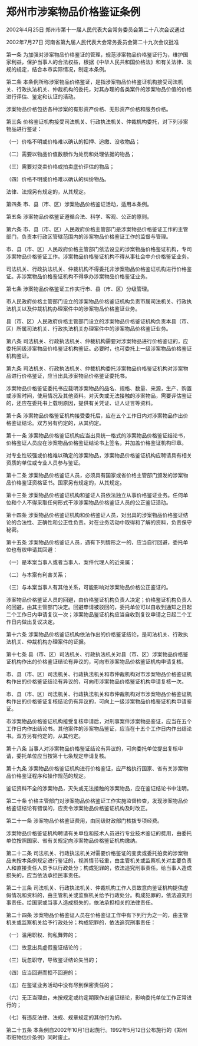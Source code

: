 # 郑州市涉案物品价格鉴证条例

2002年4月25日 郑州市第十一届人民代表大会常务委员会第二十八次会议通过

2002年7月27日 河南省第九届人民代表大会常务委员会第二十九次会议批准

<!-- INFO END -->

第一条 为加强对涉案物品价格鉴证的管理，规范涉案物品价格鉴证行为，维护国家利益，保护当事人的合法权益，根据《中华人民共和国价格法》和有关法律、法规的规定，结合本市实际情况，制定本条例。

第二条 本条例所称涉案物品价格鉴证，是指涉案物品价格鉴证机构接受司法机关、行政执法机关、仲裁机构的委托，对其办理的各类案件的涉案物品价值的价格进行评估、鉴定和认证的活动。

涉案物品价格包括各种涉案的有形资产价格、无形资产价格和服务价格。

第三条 价格鉴证机构接受司法机关、行政执法机关、仲裁机构委托，对下列涉案物品进行鉴证：

（一）价格不明或价格难以确认的扣押、追缴、没收物品；

（二）需要以物品价值数额作为处罚和处理依据的物品；

（三）需要对变卖价格或拍卖底价评估的物品；

（四）价格不明或价格难以确认的纠纷物品。

法律、法规另有规定的，从其规定。

第四条 市、县（市、区）涉案物品价格鉴证活动，适用本条例。

第五条 涉案物品价格鉴证遵循合法、科学、客观、公正的原则。

第六条 市、县（市、区）人民政府价格主管部门是涉案物品价格鉴证工作的主管部门，负责本行政区管辖范围内的涉案物品价格鉴证工作的监督与管理。

市、县（市、区）人民政府价格主管部门依法设立的涉案物品价格鉴证机构，专司涉案物品价格鉴证工作。涉案物品价格鉴证机构不得从事社会中介价格鉴证业务。

司法机关、行政执法机关、仲裁机构不得委托非涉案物品价格鉴证机构进行价格鉴证。非涉案物品价格鉴证机构不得承办涉案物品价格鉴证业务。

第七条 涉案物品价格鉴证工作实行市、县（市、区）分级管理。

市人民政府价格主管部门设立的涉案物品价格鉴证机构负责市属司法机关、行政执法机关以及仲裁机构办理案件中的涉案物品价格鉴证业务。

县（市、区）人民政府价格主管部门设立的涉案物品价格鉴证机构负责本县（市、区）所属司法机关、行政执法机关办理案件中的涉案物品价格鉴证业务。

第八条 司法机关、行政执法机关、仲裁机构需要对涉案物品进行价格鉴证的，应委托同级涉案物品价格鉴证机构鉴证。必要时，也可委托上一级涉案物品价格鉴证机构鉴证。

第九条 司法机关、行政执法机关、仲裁机构委托涉案物品价格鉴证机构对涉案物品进行价格鉴证，应当出具涉案物品价格鉴证委托书。

涉案物品价格鉴证委托书应载明涉案物品的品名、规格、数量、来源，生产、购置或涉案时间，使用情况及其他资料。对灭失或无法接触的涉案物品，需要评估鉴证的，还应在委托书上载明原因，提供有关凭证、证人证言等资料。

第十条 涉案物品价格鉴证机构接受委托后，应在五个工作日内对涉案物品作出价格鉴证结论。双方另有约定的，从其约定。

第十一条 涉案物品价格鉴证机构应当出具统一格式的涉案物品价格鉴证结论书，价格鉴证人员应在涉案物品价格鉴证结论书上签名，并加盖价格鉴证机构印章。

对专业性较强或价格难以确定的涉案物品，涉案物品价格鉴证机构应聘请具有相关资质的单位或专业人员参与鉴证。

第十二条 涉案物品价格鉴证人员，必须具有国家或省价格主管部门颁发的涉案物品价格鉴证资格证书。国家另有规定的，从其规定。

第十三条 涉案物品价格鉴证机构和鉴证人员依法独立从事价格鉴证业务。任何单位和个人不得采取任何形式干涉涉案物品价格鉴证人员的公正鉴证活动。

第十四条 涉案物品价格鉴证机构和价格鉴证人员，对出具的涉案物品价格鉴证结论的合法性、正确性和公正性负责。对在业务活动中取得和了解的资料，负责保守秘密。

第十五条 涉案物品价格鉴证人员，遇有下列情形之一的，应当自行回避，委托单位也有权申请其回避：

（一）是本案当事人或者当事人、案件代理人的近亲属；

（二）与本案有利害关系；

（三）与本案当事人有其他关系，可能影响对涉案物品价格公正鉴证的。

涉案物品价格鉴证人员的回避，由价格鉴证机构负责人决定；价格鉴证机构负责人的回避，由其主管部门决定。回避申请被驳回的，委托单位可以自收到通知之日起二个工作日内申请复议一次；涉案物品鉴证机构应当自收到复议申请之日起二个工作日内做出复议决定。

第十六条 涉案物品价格鉴证机构依法作出的价格鉴证结论，是司法机关、行政执法机关、仲裁机构办理案件的证据。

第十七条 县（市、区）司法机关、行政执法机关对县（市、区）涉案物品价格鉴证机构作出的价格鉴证结论有异议的，可向市涉案物品价格鉴证机构申请复核。

市、县（市、区）司法机关、行政执法机关和市仲裁机构对市涉案物品价格鉴证机构作出的价格鉴证结论有异议的，可向市涉案物品价格鉴证机构申请复核一次。

市、县（市、区）司法机关、行政执法机关和市仲裁机构对市涉案物品价格鉴证机构作出的价格鉴证复核结论仍有异议的，可向上一级涉案物品价格鉴证机构申请鉴证。

市涉案物品价格鉴证机构接受复核申请后，对刑事案件涉案物品鉴证，应当在五个工作日内作出结论书。其他案件的涉案物品鉴证，应当在十五个工作日内作出结论书。双方另有约定的，从其约定。

第十八条 当事人对涉案物品价格鉴证结论有异议的，可向委托单位提出复核申请，委托单位应当按第十七条规定申请复核。

第十九条 涉案物品价格鉴证机构进行价格鉴证，应严格执行国家、省有关涉案物品价格鉴证程序和操作规范的规定。

鉴证资料不全的涉案物品，灭失或无法接触的涉案物品，应在鉴证结论书中注明。

第二十条 价格主管部门对涉案物品价格鉴证工作实施监督检查，发现涉案物品价格鉴证结论有错误的，应责令涉案物品价格鉴证机构及时改正。

第二十一条 涉案物品价格鉴证费用，由同级财政部门核拨专项经费。

涉案物品价格鉴证机构聘请有关单位和技术人员进行专业技术鉴证的费用，由委托单位按照国家、省有关规定向涉案物品价格鉴证机构缴纳。

第二十二条 司法机关、行政执法机关对需要价格鉴证的变卖或委托拍卖的涉案物品未按本条例规定进行鉴证的，视其情节轻重，由主管机关或监察机关对主要负责人和直接责任人员予以行政处分；构成犯罪的，依法追究刑事责任。给当事人造成损失的，应当依法承担民事责任。

第二十三条 司法机关、行政执法机关、仲裁机构工作人员故意向鉴证机构提供虚假情况和资料的，由主管机关或监察机关给予行政处分。构成犯罪的，依法追究刑事责任。给国家或当事人造成损失的，依法承担相关的法律责任。

第二十四条 涉案物品价格鉴证人员在价格鉴证工作中有下列行为之一的，由主管机关或监察机关给予行政处分；构成犯罪的，依法追究刑事责任：

（一）滥用职权、徇私舞弊的；

（二）故意出具虚假鉴证结论的；

（三）玩忽职守，导致鉴证结论失当的；

（四）应当回避而拒不回避的；

（五）在鉴证业务活动中没有尽到保密责任的；

（六）无正当理由，未按规定或约定期限作出鉴证结论，影响委托单位工作正常进行的；

（七）有违反法律、法规、规章规定的其他行为的。

第二十五条 本条例自2002年10月1日起施行。1992年5月12日公布施行的《郑州市赃物估价条例》同时废止。

